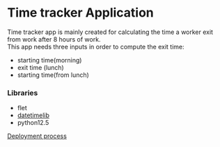 # Time tracker Application
Time tracker app is mainly created for calculating the time a worker exit from work after 8 hours of work.<br>
This app needs three inputs in order to compute the exit time:
- starting time(morning)
- exit time (lunch)
- starting time(from lunch)


### Libraries
 - flet
 - [datetimelib](datetimelib/datetime.md)
 - python12.5




[Deployment process](zucchetticontrols/zucchettiapp.MD)
